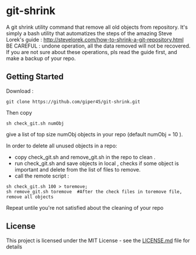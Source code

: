 # git-shrink
A git shrink utility command that remove all old objects from repository. 
It's simply a bash utility that automatizes the steps of the amazing Steve Lorek's  guide : 
http://stevelorek.com/how-to-shrink-a-git-repository.html
BE CAREFUL : undone operation, all the data removed will not be recovered. If you are not sure about these operations, pls read the guide first, and make a backup of your repo. 

## Getting Started

Download : 

```
git clone https://github.com/giper45/git-shrink.git    
```
Then copy  


```
sh check_git.sh numObj 
``` 

give a list of top size numObj objects in your repo (default numObj = 10 ). 

In order to delete all unused objects in a repo: 
* copy check_git.sh and remove_git.sh in the repo to clean .   
* run   check_git.sh and save objects in local ,  checks if some object is important and delete from the list of files to remove. 
*  call the remote script : 

```
sh check_git.sh 100 > toremove; 
sh remove_git.sh toremove  #After the check files in toremove file, remove all objects
```
Repeat untile you're not satisfied about the cleaning of your repo

## License

This project is licensed under the MIT License - see the [LICENSE.md](LICENSE.md) file for details

 

